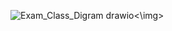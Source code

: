 <img>![Exam_Class_Digram drawio](https://github.com/user-attachments/assets/caad8122-7da6-4516-8819-1f1376d1612a)<\img>
